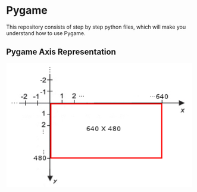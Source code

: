 # Pygame 

This repository consists of step by step python files, which will make you understand how to use Pygame.  

## Pygame Axis Representation
<img src="drawing-axis.jpg" alt="Trulli" width="500" height="333">
